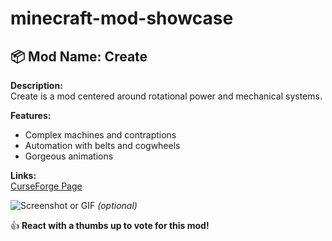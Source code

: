 # minecraft-mod-showcase

## 📦 Mod Name: Create

**Description:**  
Create is a mod centered around rotational power and mechanical systems.

**Features:**
- Complex machines and contraptions
- Automation with belts and cogwheels
- Gorgeous animations

**Links:**  
[CurseForge Page](https://www.curseforge.com/minecraft/mc-mods/create)

![Screenshot or GIF](https://example.com/image.gif) *(optional)*

👍 **React with a thumbs up to vote for this mod!**
